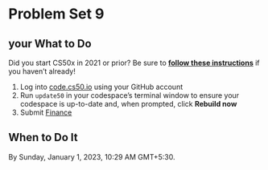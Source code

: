 # Problem Set 9

## your **What to Do**

Did you start CS50x in 2021 or prior? Be sure to **[follow these instructions](https://cs50.harvard.edu/x/2022/new/#did-you-start-cs50x-in-2021-or-earlier)** if you haven’t already!

1. Log into [code.cs50.io](https://code.cs50.io/) using your GitHub account
2. Run `update50` in your codespace’s terminal window to ensure your codespace is up-to-date and, when prompted, click **Rebuild now**
3. Submit [Finance](../ProblemSets%204c4bcc2cf3cd425382614733495f6ba8/C$50%20Finance%20de57f762062e4946939878d2253e53a9.md)

## **When to Do It**

By Sunday, January 1, 2023, 10:29 AM GMT+5:30.